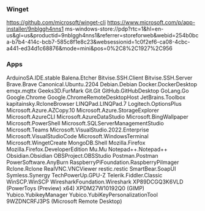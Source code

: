 ### Winget
https://github.com/microsoft/winget-cli
https://www.microsoft.com/p/app-installer/9nblggh4nns1
ms-windows-store://pdp?rtc=1&hl=en-us&gl=us&productid=9nblggh4nns1&referrer=storeforweb&webid=254b0bca-b7b4-414c-bcb7-585c8f1e8c23&websessionid=1c0f2ef6-ca08-4cbc-a441-ed34d1c68876&mode=mini&pos=0%2C8%2C1927%2C956

### Apps
ArduinoSA.IDE.stable
Balena.Etcher
Bitvise.SSH.Client
Bitvise.SSH.Server
Brave.Brave
Canonical.Ubuntu.2204
Debian.Debian
Docker.DockerDesktop
emqx.mqttx
Geeks3D.FurMark
Git.Git
GitHub.GitHubDesktop
GoLang.Go
Google.Chrome
Google.ChromeRemoteDesktopHost
JetBrains.Toolbox
kapitainsky.RcloneBrowser
LINQPad.LINQPad.7
Logitech.OptionsPlus
Microsoft.Azure.AZCopy.10
Microsoft.Azure.StorageExplorer
Microsoft.AzureCLI
Microsoft.AzureDataStudio
Microsoft.BingWallpaper
Microsoft.PowerShell
Microsoft.SQLServerManagementStudio
Microsoft.Teams
Microsoft.VisualStudio.2022.Enterprise
Microsoft.VisualStudioCode
Microsoft.WindowsTerminal
Microsoft.WingetCreate
MongoDB.Shell
Mozilla.Firefox
Mozilla.Firefox.DeveloperEdition
Mu.Mu
Notepad++.Notepad++
Obsidian.Obsidian
OBSProject.OBSStudio
Postman.Postman
PowerSoftware.AnyBurn
RaspberryPiFoundation.RaspberryPiImager
Rclone.Rclone
RealVNC.VNCViewer
restic.restic
SmartBear.SoapUI
Symless.Synergy
TechPowerUp.GPU-Z
Telerik.Fiddler.Classic
WinSCP.WinSCP
WiresharkFoundation.Wireshark
XP89DCGQ3K6VLD (PowerToys (Preview) x64)
XPDM27W10192Q0 (GIMP)
Yubico.YubikeyManager
Yubico.YubiKeyPersonalizationTool
9WZDNCRFJ3PS (Microsoft Remote Desktop)